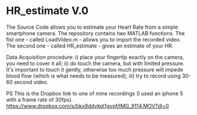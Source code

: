# HR_estimate V.0

The Source Code allows you to estimate your Heart Rate from a simple smartphone camera.
The repository contains two MATLAB functions. The fist one - called LoadVideo.m - allows you to import the recorded video. 
The second one - called HR_estimate - gives an estimate of your HR. 

Data Acquisition procedure: i) place your fingertip exactly on the camera, you need to cover it all; ii) do touch the camera, but with limited pressure. It's important to touch it gently, otherwise too much pressure will impede blood flow (which is what needs to be measured); iii) try to record using 30-60 second video.

PS This is the Dropbox link to one of mine recordings (I used an iphone 5 with a frame rate of 30fps).   https://www.dropbox.com/s/bkx9ddykql1gvpf/IMG_9114.MOV?dl=0 
